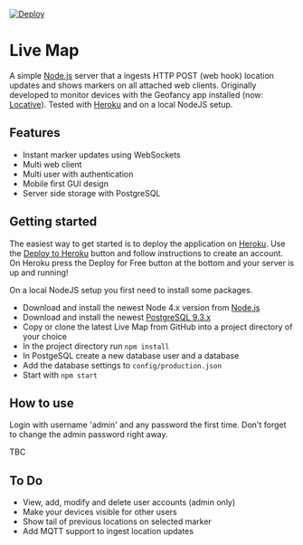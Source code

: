 [![Deploy](https://www.herokucdn.com/deploy/button.svg)](https://heroku.com/deploy)
# Live Map
A simple [Node.js](https://nodejs.org) server that a ingests HTTP POST (web hook) location updates and shows markers on all attached web clients. Originally developed to monitor devices with the Geofancy app installed (now: [Locative](https://itunes.apple.com/nl/app/locative/id725198453)). Tested with [Heroku](https://heroku.com) and on a local NodeJS setup.

## Features
* Instant marker updates using WebSockets
* Multi web client
* Multi user with authentication
* Mobile first GUI design
* Server side storage with PostgreSQL

## Getting started
The easiest way to get started is to deploy the application on [Heroku](https://heroku.com). Use the [Deploy to Heroku](https://heroku.com/deploy) button and follow instructions to create an account. On Heroku press the Deploy for Free button at the bottom and your server is up and running!

On a local NodeJS setup you first need to install some packages.
* Download and install the newest Node 4.x version from [Node.js](https://nodejs.org)
* Download and install the newest [PostgreSQL 9.3.x](http://www.postgresql.org/download/)
* Copy or clone the latest Live Map from GitHub into a project directory of your choice
* In the project directory run `npm install`
* In PostgeSQL create a new database user and a database
* Add the database settings to `config/production.json`
* Start with `npm start`

## How to use
Login with username 'admin' and any password the first time. Don't forget to change the admin password right away.

TBC

## To Do
* View, add, modify and delete user accounts (admin only)
* Make your devices visible for other users
* Show tail of previous locations on selected marker
* Add MQTT support to ingest location updates
